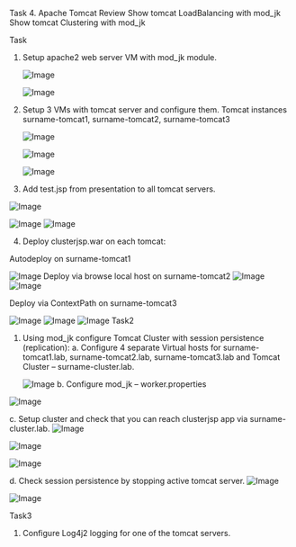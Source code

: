 Task 4. Apache Tomcat
Review
Show tomcat LoadBalancing with mod_jk
Show tomcat Clustering with mod_jk

Task

1. Setup apache2 web server VM with mod_jk module.

   	![Image](/images/3_1.png) 

	![Image](/images/3_2.png) 

2. Setup 3 VMs with tomcat server and configure them. Tomcat instances surname-tomcat1, surname-tomcat2, surname-tomcat3

 	![Image](/images/3_3.png) 

	![Image](/images/3_4.png) 

	![Image](/images/3_5.png) 
3. Add test.jsp from presentation to all tomcat servers.

 ![Image](/images/3_6.png)

 ![Image](/images/3_7.png)
 ![Image](/images/3_8.png)


4. Deploy clusterjsp.war on each tomcat:
 
Autodeploy on surname-tomcat1

 ![Image](/images/3_9.png)
Deploy via browse local host on surname-tomcat2
 ![Image](/images/3_10.png)
 ![Image](/images/3_11.png)

Deploy via ContextPath on surname-tomcat3

 ![Image](/images/3_12.png)
  ![Image](/images/3_13.png)
 ![Image](/images/3_14.png)
Task2
1. Using mod_jk configure Tomcat Cluster with session persistence (replication):
a. Configure 4 separate Virtual hosts for surname-tomcat1.lab, surname-tomcat2.lab, surname-tomcat3.lab and Tomcat Cluster – surname-cluster.lab.

	 ![Image](/images/3_15.png)	
b. Configure mod_jk – worker.properties

 ![Image](/images/3_16.png)

c. Setup cluster and check that you can reach clusterjsp app via surname-cluster.lab.
 ![Image](/images/3_17.png)

 ![Image](/images/3_18.png)

 ![Image](/images/3_19.png)

d. Check session persistence by stopping active tomcat server.
 ![Image](/images/3_20.png)


 ![Image](/images/3_21.png)

Task3
1. Configure Log4j2 logging for one of the tomcat servers.
